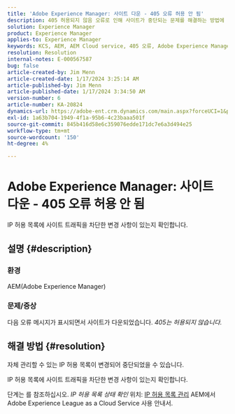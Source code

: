 ```yaml
---
title: 'Adobe Experience Manager: 사이트 다운 - 405 오류 허용 안 됨'
description: 405 허용되지 않음 오류로 인해 사이트가 중단되는 문제를 해결하는 방법에 대해 알아봅니다.
solution: Experience Manager
product: Experience Manager
applies-to: Experience Manager
keywords: KCS, AEM, AEM Cloud service, 405 오류, Adobe Experience Manager. 사이트 다운, 문제 해결
resolution: Resolution
internal-notes: E-000567587
bug: false
article-created-by: Jim Menn
article-created-date: 1/17/2024 3:25:14 AM
article-published-by: Jim Menn
article-published-date: 1/17/2024 3:34:50 AM
version-number: 6
article-number: KA-20824
dynamics-url: https://adobe-ent.crm.dynamics.com/main.aspx?forceUCI=1&pagetype=entityrecord&etn=knowledgearticle&id=07867202-e8b4-ee11-a569-6045bd006268
exl-id: 1a63b704-1949-4f1a-95b6-4c23baaa501f
source-git-commit: 845b416d58e6c359076edde171dc7e6a3d494e25
workflow-type: tm+mt
source-wordcount: '150'
ht-degree: 4%

---
```


# Adobe Experience Manager: 사이트 다운 - 405 오류 허용 안 됨


IP 허용 목록에 사이트 트래픽을 차단한 변경 사항이 있는지 확인합니다.

## 설명 {#description}


### 환경

AEM(Adobe Experience Manager)



### 문제/증상

다음 오류 메시지가 표시되면서 사이트가 다운되었습니다. *405는 허용되지 않습니다.*


## 해결 방법 {#resolution}


자체 관리할 수 있는 IP 허용 목록이 변경되어 중단되었을 수 있습니다.

IP 허용 목록에 사이트 트래픽을 차단한 변경 사항이 있는지 확인합니다.

단계는 를 참조하십시오. *IP 허용 목록 상태 확인* 위치: [IP 허용 목록 관리](https://experienceleague.adobe.com/docs/experience-manager-cloud-service/content/implementing/using-cloud-manager/ip-allow-lists/managing-ip-allow-lists.html?lang=en) AEM에서 Adobe Experience League as a Cloud Service 사용 안내서.
